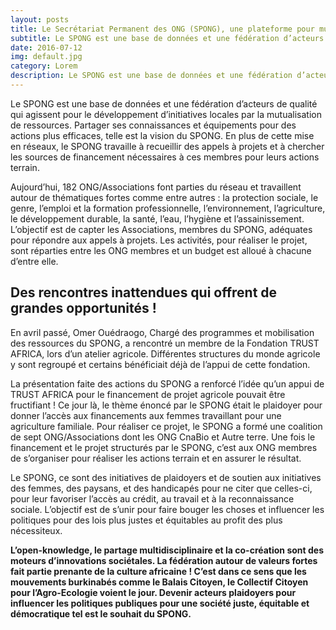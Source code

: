 ```yaml
---
layout: posts
title: Le Secrétariat Permanent des ONG (SPONG), une plateforme pour mutualiser les ressources nationales et internationales et devenir un influenceur politique !
subtitle: Le SPONG est une base de données et une fédération d’acteurs de qualité qui agissent pour le développement d’initiatives locales par la mutualisation de ressources.
date: 2016-07-12
img: default.jpg
category: Lorem
description: Le SPONG est une base de données et une fédération d’acteurs de qualité qui agissent pour le développement d’initiatives locales par la mutualisation de ressources.
---
```


Le SPONG est une base de données et une fédération d’acteurs de qualité qui agissent pour le développement d’initiatives locales par la mutualisation de ressources. Partager ses connaissances et équipements pour des actions plus efficaces, telle est la vision du SPONG. En plus de cette mise en réseaux, le SPONG travaille à recueillir des appels à projets et à chercher les sources de financement nécessaires à ces membres pour leurs actions terrain.

Aujourd’hui, 182 ONG/Associations font parties du réseau et travaillent autour de thématiques fortes comme entre autres : la protection sociale, le genre, l’emploi et la formation professionnelle, l’environnement, l’agriculture, le développement durable, la santé, l’eau, l’hygiène et l’assainissement. L’objectif est de capter les Associations, membres du SPONG, adéquates pour répondre aux appels à projets. Les activités, pour réaliser le projet, sont réparties entre les ONG membres et un budget est alloué à chacune d’entre elle.

## Des rencontres inattendues qui offrent de grandes opportunités !
En avril passé, Omer Ouédraogo, Chargé des programmes et mobilisation des ressources du SPONG, a rencontré un membre de la Fondation TRUST AFRICA, lors d’un atelier agricole. Différentes structures du monde agricole y sont regroupé et certains bénéficiait déjà de l’appui de cette fondation.

La présentation faite des actions du SPONG a renforcé l’idée qu’un appui de TRUST AFRICA pour le financement de projet agricole pouvait être fructifiant ! Ce jour là, le thème énoncé par le SPONG était le plaidoyer pour donner l’accès aux financements aux femmes travaillant pour une agriculture familiale. Pour réaliser ce projet, le SPONG a formé une coalition de sept ONG/Associations dont les ONG CnaBio et Autre terre. Une fois le financement et le projet structurés par le SPONG, c’est aux ONG membres de s’organiser pour réaliser les actions terrain et en assurer le résultat.

Le SPONG, ce sont des initiatives de plaidoyers et de soutien aux initiatives des femmes, des paysans, et des handicapés pour ne citer que celles-ci, pour leur favoriser l’accès au crédit, au travail et à la reconnaissance sociale. L’objectif est de s’unir pour faire bouger les choses et influencer les politiques pour des lois plus justes et équitables au profit des plus nécessiteux.

__L’open-knowledge, le partage multidisciplinaire et la co-création sont des moteurs d’innovations sociétales. La fédération autour de valeurs fortes fait partie prenante de la culture africaine ! C’est dans ce sens que les mouvements burkinabés comme le Balais Citoyen, le Collectif Citoyen pour l’Agro-Ecologie voient le jour.  Devenir acteurs plaidoyers pour influencer les politiques publiques pour une société juste, équitable et démocratique tel est le souhait du SPONG.__
